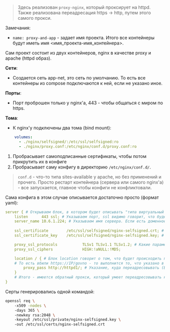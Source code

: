 > Здесь реализован `proxy-nginx`, который проксирует на httpd.
> Также реализована переадресация https -> http, путем этого самого прокси.

Замечания:
- `name: proxy-and-app` - задает имя проекта. Итого все контейнеры будут иметь имя <имя_проекта-имя_контейнера>.

Сам проект состоит из двух контейнеров, nginx в качестве proxy и apache (httpd образ). 

__Сети__:
- Создается сеть app-net, это сеть по умолчанию. То есть все контейнеры из compose подключаются к ней, если не указано иное.

__Порты__:
- Порт проброшен только у nginx'a, 443 - чтобы общаться с миром по https.

__Тома__:
- К nginx'у подключены два тома (bind mount):
```yaml
    volumes:
      - ./nginx/selfsigned/:/etc/ssl/selfsigned:ro
      - ./nginx/proxy.conf:/etc/nginx/conf.d/proxy.conf:ro
```

1. Пробрасывает самоподписанные сертификаты, чтобы потом прикрутить их в конфиге
2. Пробрасывает саму конфигу в директорию `/etc/nginx/conf.d/`. 

> `conf.d` - что-то типа sites-available у apache, но без применений и прочего. 
> Просто рестарт контейнера (сервера или самого nginx'a) - все запускается, главное чтобы конфиги не конфликтовали.

Сама конфига в этом случае описывается достаточно просто (формат yaml):
```yaml
server { # Открываем блок, в котором будет описывать "типа виртуальный хост".  
    listen      443 ssl; # Указываем порт, ssl видимо говорит, что будет протокол ssl...
    server_name 10.6.1.224; # Указываем имя сервера. Если есть доменное имя - указываем его. Иначе - IP.
    
    ssl_certificate        /etc/ssl/selfsigned/nginx-selfsigned.crt; # Сам сертификат
    ssl_certificate_key    /etc/ssl/selfsigned/nginx-selfsigned.key; # И приватный ключ

    proxy_ssl_protocols           TLSv1 TLSv1.1 TLSv1.2; # Какие параметры, их миллион, без них все работает прекрасно (наверное)
    proxy_ssl_ciphers             HIGH:!aNULL:!MD5;

    location / { # Блок location говорит о том, что будет происходить при переходе на определенный путь. 
    # То есть вбили https://IP/govno - то выполнится то, что указано в блоке location /govno.
        proxy_pass http://httpd1/; # Указание, куда переадресовывать (В корень сайта на сервере httpd1)
    }
    # Итого - имеется обратный прокси, который умеет переадресовывать на контейнер с именем httpd1.
}
```

Серты генерировались одной командой:
```bash
openssl req \ 
    -x509 -nodes \ 
    -days 365 \ 
    -newkey rsa:2048 \ 
    -keyout /etc/ssl/private/nginx-selfsigned.key \ 
    -out /etc/ssl/certs/nginx-selfsigned.crt
```



